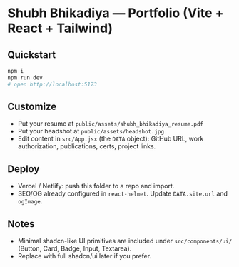# Shubh Bhikadiya — Portfolio (Vite + React + Tailwind)

## Quickstart
```bash
npm i
npm run dev
# open http://localhost:5173
```

## Customize
- Put your resume at `public/assets/shubh_bhikadiya_resume.pdf`
- Put your headshot at `public/assets/headshot.jpg`
- Edit content in `src/App.jsx` (the `DATA` object): GitHub URL, work authorization, publications, certs, project links.

## Deploy
- Vercel / Netlify: push this folder to a repo and import.
- SEO/OG already configured in `react-helmet`. Update `DATA.site.url` and `ogImage`.

## Notes
- Minimal shadcn-like UI primitives are included under `src/components/ui/` (Button, Card, Badge, Input, Textarea).
- Replace with full shadcn/ui later if you prefer.
